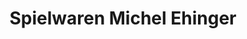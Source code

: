 ---
title: "Spielwaren Michel Ehinger"
url: /reutlingen/spielwaren-michel-ehinger/
shop: Spielzeug
---